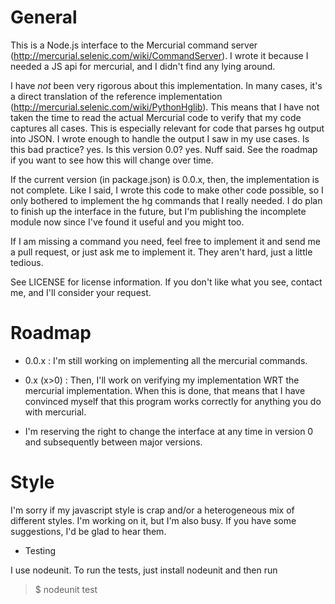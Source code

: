 # General

This is a Node.js interface to the Mercurial command server
(http://mercurial.selenic.com/wiki/CommandServer). I wrote it because I needed
a JS api for mercurial, and I didn't find any lying around. 

I have _not_ been very rigorous about this implementation. In many cases, it's
a direct translation of the reference implementation
(http://mercurial.selenic.com/wiki/PythonHglib). This means that I have not
taken the time to read the actual Mercurial code to verify that my code 
captures all cases. This is especially relevant for code that parses hg
output into JSON. I wrote enough to handle the output I saw in my use cases.
Is this bad practice? yes. Is this version 0.0? yes. Nuff said. See the
roadmap if you want to see how this will change over time.

If the current version (in package.json) is 0.0.x,
then, the implementation is not complete. Like I said, I wrote this code to
make other code possible, so I only bothered to implement the hg commands
that I really needed. I do plan to finish up the interface in the future,
but I'm publishing the incomplete module now since I've found it useful
and you might too.

If I am missing a command you need, feel free to implement it and send me
a pull request, or just ask me to implement it. They aren't hard, just a little
tedious.

See LICENSE for license information. If you don't like what you see,
contact me, and I'll consider your request.

# Roadmap

* 0.0.x     : I'm still working on implementing all the mercurial commands.
* 0.x (x>0) : Then, I'll work on verifying my implementation WRT the mercurial
            implementation. When this is done, that means that I have convinced
            myself that this program works correctly for anything you do with
            mercurial.

* I'm reserving the right to change the interface at any time in version 0 and
  subsequently between major versions.

# Style

I'm sorry if my javascript style is crap and/or a heterogeneous mix of
different styles. I'm working on it, but I'm also busy. If you have some
suggestions, I'd be glad to hear them.

* Testing

I use nodeunit. To run the tests, just install nodeunit and then run
> $ nodeunit test

